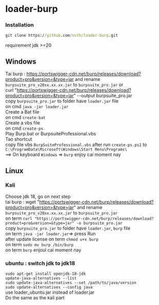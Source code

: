 # loader-burp

### Installation
```cmd.cmd
git clone https://github.com/nvth/loader-burp.git
```
requirement jdk >=20  
## Windows  
Tai burp : https://portswigger-cdn.net/burp/releases/download?product=pro&version=&type=jar and rename `burpsuite_pro_v20xx.xx.xx.jar` to `burpsuite_pro.jar` or  
curl "https://portswigger-cdn.net/burp/releases/download?product=pro&version=&type=jar" --output burpsuite_pro.jar  
copy `burpsuite_pro.jar` to folder have `loader.jar` file  
on cmd `java -jar loader.jar`  
Create a Bat file  
on cmd `create-bat`  
Create a vbs file  
on cmd `create-ps`  
Play Burp.bat or BurpsuiteProfessional.vbs  
Tao shortcut   
copy file vbs `BurpSuiteProfessional.vbs` after run `create-ps.ps1` to `C:\ProgramData\Microsoft\Windows\Start Menu\Programs\`  
==> On keyboard `Windows` => `burp` enjoy cai moment nay   
  
## Linux  
### Kali
Choose jdk 18, go on next step  
tai burp : wget "https://portswigger-cdn.net/burp/releases/download?product=pro&version=&type=jar" and rename `burpsuite_pro_v20xx.xx.xx.jar` to `burpsuite_pro.jar`    
on term `curl "https://portswigger-cdn.net/burp/releases/download?product=pro&version=&type=jar" -o burpsuite_pro.jar`  
copy `burpsuite_pro.jar` to folder have `loader.jar`, `burp` file  
on term `java -jar loader.jar`=> press Run  
after update license
on term `chmod u+x burp`  
on term `sudo mv burp /bin/burp`  
on term `burp` enjoul cai moment nay  

### ubuntu :  switch jdk to jdk18  
`sudo apt-get install openjdk-18-jdk`    
`update-java-alternatives --list`  
`sudo update-java-alternatives --set /path/to/java/version`  
`sudo update-alternatives --config java`  
use loader_ubuntu.jar instead of loader.jar  
Do the same as the kali part

